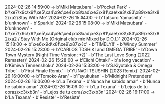 2024-02-26 14:59:00 -> b'Miki Matsubara' - b'Pocket Park' - b'\xe7\x9c\x9f\xe5\xa4\x9c\xe4\xb8\xad\xe3\x81\xae\xe3\x83\x89\xe3\x82\xa2/Stay With Me'
2024-02-26 15:04:00 -> b'Tatsuro Yamashita' - b'unknown' - b'Sparkle'
2024-02-26 15:08:00 -> b'Miki Matsubara' - b'unknown' - b'\xe7\x9c\x9f\xe5\xa4\x9c\xe4\xb8\xad\xe3\x81\xae\xe3\x83\x89\xe3\x82\xa2 / Stay With Me (Original club mix Mixed by D.O.I.)'
2024-02-26 15:18:00 -> b'\xe6\x9d\x8f\xe9\x87\x8c' - b'TIMELY!!' - b'Windy Summer'
2024-02-26 15:23:00 -> b'CARLOS TOSHIKI and OMEGA TRIBE' - b'Down Town Mystery (Night Time Version; +2)' - b'The Last Love Song (2022 Remaster)'
2024-02-26 15:28:00 -> b'Eiichi Ohtaki' - b'a long vacation' - b'Kimiwa Tennenshoku'
2024-02-26 15:33:00 -> b'S.Kiyotaka & Omega Tribe' - b'First Finale Remix' - b'YUNAGI TSUSHIN (2023 Remix)'
2024-02-26 16:00:00 -> b'Tomoko Aran' - b'Fuyukukan' - b'Midnight Pretenders'
2024-02-26 16:06:00 -> b'La Texana' - b'Nunca he sabido amar' - b'Nunca he sabido amar'
2024-02-26 16:09:00 -> b'La Texana' - b'Lejos de tu coraz\xc3\xb3n' - b'Lejos de tu coraz\xc3\xb3n'
2024-02-26 16:17:00 -> b'La Texana' - b'Resiste' - b'Resiste'
